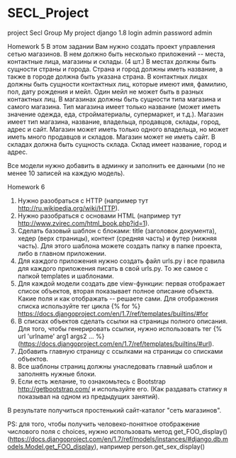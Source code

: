 # SECL_Project
project Secl Group
My project django 1.8
login admin
password admin


Homework 5
В этом задании Вам нужно создать проект управления сетью магазинов.
В нем должно быть несколько приложений -- места, контактные лица, магазины и склады. (4 шт.)
В местах должны быть сущности страны и города. Страна и город должны иметь название, а также в городе должна быть указана страна.
В контактных лицах должны быть сущности контактных лиц, которые имеют имя, фамилию, пол, дату рождения и мейл. Один мейл не может быть в разных контактных лиц.
В магазинах должны быть сущности типа магазина и самого магазина. Тип магазина имеет только название (может иметь значение одежда, еда, стройматериалы, супермаркет, и т.д.). Магазин имеет тип магазина, название, владельца, продавцов, склады, город, адрес и сайт. Магазин может иметь только одного владельца, но может иметь много продавцов и складов. Магазин может не иметь сайт.
В складах должна быть сущность склада. Склад имеет название, город и адрес.

Все модели нужно добавить в админку и заполнить ее данными (по не менее 10 записей на каждую модель).

Homework 6
1. Нужно разобраться с HTTP (например тут http://ru.wikipedia.org/wiki/HTTP).
2. Нужно разобраться с основами HTML (например тут http://www.zvirec.com/html_book.php?id=1).
3. Сделать базовый шаблон с блоками: title (заголовок документа), хедер (верх страницы), контент (средняя часть) и футер (нижняя часть). Для этого шаблона можете создать папку в папке проекта, либо в главном приложении.
4. Для каждого приложения нужно создать файл urls.py і все правила для каждого приложения писать в свой urls.py. То же самое с папкой templates и шаблонами.
6. Для каждой модели создать две view-функции: первая отображает список объектов, вторая показывает полное описание объекта. Какие поля и как отображать -- решаете сами. Для отображения списка используйте тег цикла {% for %} https://docs.djangoproject.com/en/1.7/ref/templates/builtins/#for
7. В списках объектов сделать ссылки на страницы полного описания. Для того, чтобы генерировать ссылки, нужно использовать тег {% url 'urlname' arg1 args2 ... %} (https://docs.djangoproject.com/en/1.7/ref/templates/builtins/#url).
8. Добавить главную страницу с ссылками на страницы со списками объектов.
9. Все шаблоны страниц должны унаследовать главный шаблон и заполнять нужные блоки.
10. Если есть желание, то ознакомьтесь с Bootstrap http://getbootstrap.com/ и используйте его. (Как раздавать статику я показывал на одном из предыдущих занятий).

В результате получиться простенький сайт-каталог "сеть магазинов".

PS: для того, чтобы получить человеко-понятное отображение числового поля с choices, нужно использовать метод get_FOO_display() (https://docs.djangoproject.com/en/1.7/ref/models/instances/#django.db.models.Model.get_FOO_display), например person.get_sex_display()
